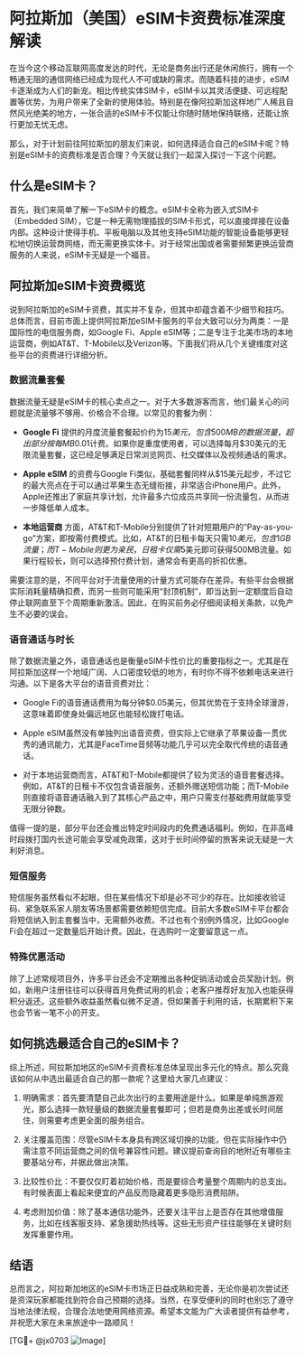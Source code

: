 # 阿拉斯加（美国）eSIM卡资费标准深度解读

在当今这个移动互联网高度发达的时代，无论是商务出行还是休闲旅行，拥有一个畅通无阻的通信网络已经成为现代人不可或缺的需求。而随着科技的进步，eSIM卡逐渐成为人们的新宠。相比传统实体SIM卡，eSIM卡以其灵活便捷、可远程配置等优势，为用户带来了全新的使用体验。特别是在像阿拉斯加这样地广人稀且自然风光绝美的地方，一张合适的eSIM卡不仅能让你随时随地保持联络，还能让旅行更加无忧无虑。

那么，对于计划前往阿拉斯加的朋友们来说，如何选择适合自己的eSIM卡呢？特别是eSIM卡的资费标准是否合理？今天就让我们一起深入探讨一下这个问题。

## 什么是eSIM卡？

首先，我们来简单了解一下eSIM卡的概念。eSIM卡全称为嵌入式SIM卡（Embedded SIM），它是一种无需物理插拔的SIM卡形式，可以直接焊接在设备内部。这种设计使得手机、平板电脑以及其他支持eSIM功能的智能设备能够更轻松地切换运营商网络，而无需更换实体卡。对于经常出国或者需要频繁更换运营商服务的人来说，eSIM卡无疑是一个福音。

## 阿拉斯加eSIM卡资费概览

说到阿拉斯加的eSIM卡资费，其实并不复杂，但其中却蕴含着不少细节和技巧。总体而言，目前市面上提供阿拉斯加eSIM卡服务的平台大致可以分为两类：一是国际性的电信服务商，如Google Fi、Apple eSIM等；二是专注于北美市场的本地运营商，例如AT&T、T-Mobile以及Verizon等。下面我们将从几个关键维度对这些平台的资费进行详细分析。

### 数据流量套餐

数据流量无疑是eSIM卡的核心卖点之一。对于大多数游客而言，他们最关心的问题就是流量够不够用、价格合不合理。以常见的套餐为例：

- **Google Fi** 提供的月度流量套餐起价约为$15美元，包含500MB的数据流量，超出部分按每MB$0.01计费。如果你是重度使用者，可以选择每月$30美元的无限流量套餐，这已经足够满足日常浏览网页、社交媒体以及视频通话的需求。
  
- **Apple eSIM** 的资费与Google Fi类似，基础套餐同样从$15美元起步，不过它的最大亮点在于可以通过苹果生态无缝衔接，非常适合iPhone用户。此外，Apple还推出了家庭共享计划，允许最多六位成员共享同一份流量包，从而进一步降低单人成本。

- **本地运营商** 方面，AT&T和T-Mobile分别提供了针对短期用户的“Pay-as-you-go”方案，即按需付费模式。比如，AT&T的日租卡每天只需$10美元，包含1GB流量；而T-Mobile则更为亲民，日租卡仅需$5美元即可获得500MB流量。如果行程较长，则可以选择预付费计划，通常会有更高的折扣优惠。

需要注意的是，不同平台对于流量使用的计量方式可能存在差异。有些平台会根据实际消耗量精确扣费，而另一些则可能采用“封顶机制”，即当达到一定额度后自动停止联网直至下个周期重新激活。因此，在购买前务必仔细阅读相关条款，以免产生不必要的误会。

### 语音通话与时长

除了数据流量之外，语音通话也是衡量eSIM卡性价比的重要指标之一。尤其是在阿拉斯加这样一个地域广阔、人口密度较低的地方，有时你不得不依赖电话来进行沟通。以下是各大平台的语音资费对比：

- Google Fi的语音通话费用为每分钟$0.05美元，但其优势在于支持全球漫游，这意味着即使身处偏远地区也能轻松拨打电话。
  
- Apple eSIM虽然没有单独列出语音资费，但实际上它继承了苹果设备一贯优秀的通讯能力，尤其是FaceTime音频等功能几乎可以完全取代传统的语音通话。

- 对于本地运营商而言，AT&T和T-Mobile都提供了较为灵活的语音套餐选择。例如，AT&T的日租卡不仅包含语音服务，还额外赠送短信功能；而T-Mobile则直接将语音通话融入到了其核心产品之中，用户只需支付基础费用就能享受无限分钟数。

值得一提的是，部分平台还会推出特定时间段内的免费通话福利。例如，在非高峰时段拨打国内长途可能会享受减免政策，这对于长时间停留的旅客来说无疑是一大利好消息。

### 短信服务

短信服务虽然看似不起眼，但在某些情况下却是必不可少的存在。比如接收验证码、紧急联系家人朋友等场景都需要依赖短信完成。目前大多数eSIM卡平台都会将短信纳入到主套餐当中，无需额外收费。不过也有个别例外情况，比如Google Fi会在超过一定数量后开始计费。因此，在选购时一定要留意这一点。

### 特殊优惠活动

除了上述常规项目外，许多平台还会不定期推出各种促销活动或会员奖励计划。例如，新用户注册往往可以获得首月免费试用的机会；老客户推荐好友加入也能获得积分返还。这些额外收益虽然看似微不足道，但如果善于利用的话，长期累积下来也会节省一笔不小的开支。

## 如何挑选最适合自己的eSIM卡？

综上所述，阿拉斯加地区的eSIM卡资费标准总体呈现出多元化的特点。那么究竟该如何从中选出最适合自己的那一款呢？这里给大家几点建议：

1. 明确需求：首先要清楚自己此次出行的主要用途是什么。如果是单纯旅游观光，那么选择一款轻量级的数据流量套餐即可；但若是商务出差或长时间居住，则需要考虑更全面的服务组合。

2. 关注覆盖范围：尽管eSIM卡本身具有跨区域切换的功能，但在实际操作中仍需注意不同运营商之间的信号兼容性问题。建议提前查询目的地附近有哪些主要基站分布，并据此做出决策。

3. 比较性价比：不要仅仅盯着初始价格，而是要综合考量整个周期内的总支出。有时候表面上看起来便宜的产品反而隐藏着更多隐形消费陷阱。

4. 考虑附加价值：除了基本通信功能外，还要关注平台上是否存在其他增值服务，比如在线客服支持、紧急援助热线等。这些无形资产往往能够在关键时刻发挥重要作用。

## 结语

总而言之，阿拉斯加地区的eSIM卡市场正日益成熟和完善，无论你是初次尝试还是资深玩家都能找到符合自己预期的选择。当然，在享受便利的同时也别忘了遵守当地法律法规，合理合法地使用网络资源。希望本文能为广大读者提供有益参考，并祝愿大家在未来旅途中一路顺风！

[TG💪+ @jx0703 ![Image](https://github.com/user-attachments/assets/dbca1d08-cadb-493c-b0ec-ad6f7a83f270)]